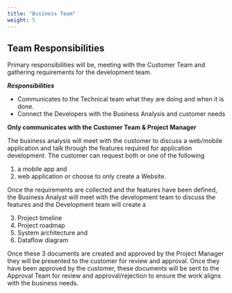 ```yaml
---
title: "Business Team"
weight: 5
---
```


## Team Responsibilities  

Primary responsibilities will be, meeting with the Customer Team and gathering requirements for the development team. 

***Responsibilities*** 
- Communicates to the Technical team what they are doing and when it is done.
- Connect the Developers with the Business Analysis and customer needs 

**Only communicates with the Customer Team & Project Manager**
    
The business analysis will meet with the customer to discuss a web/mobile application and talk through the features required for application development. The customer can request both or one of the following
1. a mobile app and 
2. web application or choose to only create a Website. 
   
Once the requirements are collected and the features have been defined, the Business Analyst will meet with the development team to discuss the features and the Development team will create a 

3. Project timeline 
4. Project roadmap
5. System architecture and 
6. Dataflow diagram 

Once these 3 documents are created and approved by the Project Manager they will be presented to the customer for review and approval. Once they have been approved by the customer, these documents will be sent to the Approval Team for review and approval/rejection to ensure the work aligns with the business needs. 